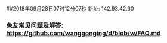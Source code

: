 ##2018年09月28日07时12分07秒 新址: 142.93.42.30
### 兔友常见问题及解答: https://github.com/wanggonging/d/blob/w/FAQ.md
